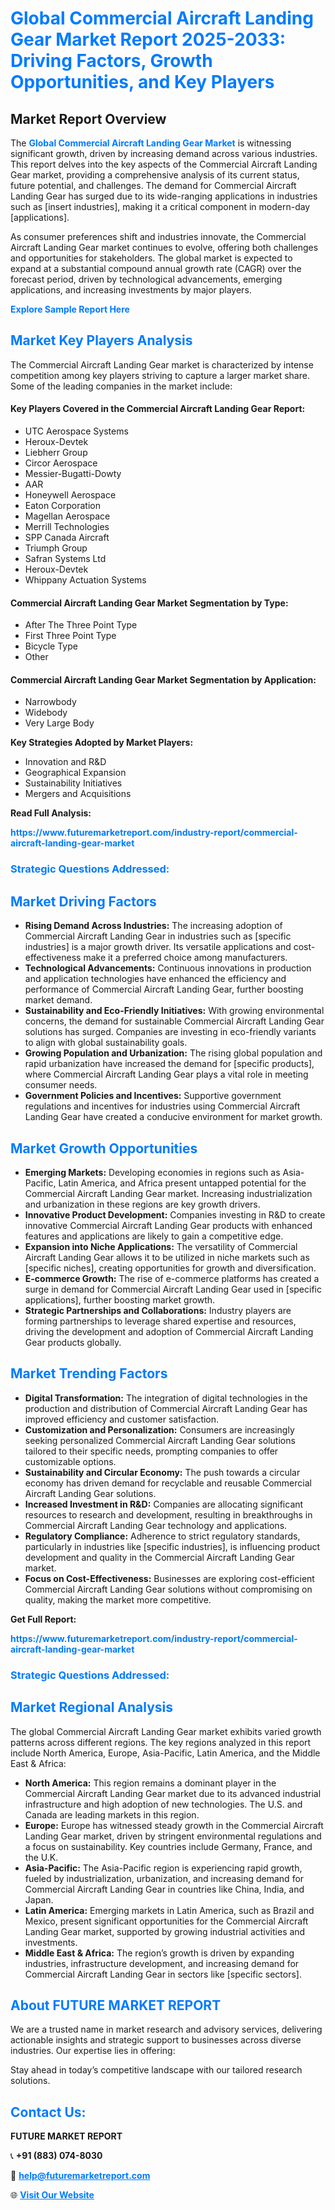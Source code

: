 <h1 style="color: #007BFF;">Global Commercial Aircraft Landing Gear Market Report 2025-2033: Driving Factors, Growth Opportunities, and Key Players</h1>

<section id="overview">
<h2>Market Report Overview</h2>
<p>The <a href="https://www.futuremarketreport.com/industry-report/commercial-aircraft-landing-gear-market" style="color: #007BFF; text-decoration: none;"><strong>Global Commercial Aircraft Landing Gear Market</strong></a> is witnessing significant growth, driven by increasing demand across various industries. This report delves into the key aspects of the Commercial Aircraft Landing Gear market, providing a comprehensive analysis of its current status, future potential, and challenges. The demand for Commercial Aircraft Landing Gear has surged due to its wide-ranging applications in industries such as [insert industries], making it a critical component in modern-day [applications].</p>
<p>As consumer preferences shift and industries innovate, the Commercial Aircraft Landing Gear market continues to evolve, offering both challenges and opportunities for stakeholders. The global market is expected to expand at a substantial compound annual growth rate (CAGR) over the forecast period, driven by technological advancements, emerging applications, and increasing investments by major players.</p>
</section>

<section id="overview">
<p><a href="https://www.futuremarketreport.com/request-sample/reportId=91585" style="color: #007BFF; text-decoration: none;"><strong>Explore Sample Report Here</strong></a></p>
</section>

<section id="key-players">
<h2 style="color: #007BFF;">Market Key Players Analysis</h2>
<p>The Commercial Aircraft Landing Gear market is characterized by intense competition among key players striving to capture a larger market share. Some of the leading companies in the market include:</p>
<h4>Key Players Covered in the Commercial Aircraft Landing Gear Report:</h4>
<ul><li>UTC Aerospace Systems</li><li>Heroux-Devtek</li><li>Liebherr Group</li><li>Circor Aerospace</li><li>Messier-Bugatti-Dowty</li><li>AAR</li><li>Honeywell Aerospace</li><li>Eaton Corporation</li><li>Magellan Aerospace</li><li>Merrill Technologies</li><li>SPP Canada Aircraft</li><li>Triumph Group</li><li>Safran Systems Ltd</li><li>Heroux-Devtek</li><li>Whippany Actuation Systems</li></ul>
<h4>Commercial Aircraft Landing Gear Market Segmentation by Type:</h4>
<ul><li>After The Three Point Type</li><li>First Three Point Type</li><li>Bicycle Type</li><li>Other</li></ul>

<h4>Commercial Aircraft Landing Gear Market Segmentation by Application:</h4>
<ul><li>Narrowbody</li><li>Widebody</li><li>Very Large Body</li></ul>
<p><strong>Key Strategies Adopted by Market Players:</strong></p>
<ul>
<li>Innovation and R&D</li>
<li>Geographical Expansion</li>
<li>Sustainability Initiatives</li>
<li>Mergers and Acquisitions</li>
</ul>
</section>

<section>
<p><strong>Read Full Analysis: </strong></p><a href="https://www.futuremarketreport.com/industry-report/commercial-aircraft-landing-gear-market" style="color: #007BFF; text-decoration: none;"><strong>https://www.futuremarketreport.com/industry-report/commercial-aircraft-landing-gear-market</strong></a>
<h3 style="color: #007BFF;">Strategic Questions Addressed:</h3>
</section>

<section id="driving-factors">
<h2 style="color: #007BFF;">Market Driving Factors</h2>
<ul>
<li><strong>Rising Demand Across Industries:</strong> The increasing adoption of Commercial Aircraft Landing Gear in industries such as [specific industries] is a major growth driver. Its versatile applications and cost-effectiveness make it a preferred choice among manufacturers.</li>
<li><strong>Technological Advancements:</strong> Continuous innovations in production and application technologies have enhanced the efficiency and performance of Commercial Aircraft Landing Gear, further boosting market demand.</li>
<li><strong>Sustainability and Eco-Friendly Initiatives:</strong> With growing environmental concerns, the demand for sustainable Commercial Aircraft Landing Gear solutions has surged. Companies are investing in eco-friendly variants to align with global sustainability goals.</li>
<li><strong>Growing Population and Urbanization:</strong> The rising global population and rapid urbanization have increased the demand for [specific products], where Commercial Aircraft Landing Gear plays a vital role in meeting consumer needs.</li>
<li><strong>Government Policies and Incentives:</strong> Supportive government regulations and incentives for industries using Commercial Aircraft Landing Gear have created a conducive environment for market growth.</li>
</ul>
</section>

<section id="growth-opportunities">
<h2 style="color: #007BFF;">Market Growth Opportunities</h2>
<ul>
<li><strong>Emerging Markets:</strong> Developing economies in regions such as Asia-Pacific, Latin America, and Africa present untapped potential for the Commercial Aircraft Landing Gear market. Increasing industrialization and urbanization in these regions are key growth drivers.</li>
<li><strong>Innovative Product Development:</strong> Companies investing in R&D to create innovative Commercial Aircraft Landing Gear products with enhanced features and applications are likely to gain a competitive edge.</li>
<li><strong>Expansion into Niche Applications:</strong> The versatility of Commercial Aircraft Landing Gear allows it to be utilized in niche markets such as [specific niches], creating opportunities for growth and diversification.</li>
<li><strong>E-commerce Growth:</strong> The rise of e-commerce platforms has created a surge in demand for Commercial Aircraft Landing Gear used in [specific applications], further boosting market growth.</li>
<li><strong>Strategic Partnerships and Collaborations:</strong> Industry players are forming partnerships to leverage shared expertise and resources, driving the development and adoption of Commercial Aircraft Landing Gear products globally.</li>
</ul>
</section>

<section id="trending-factors">
<h2 style="color: #007BFF;">Market Trending Factors</h2>
<ul>
<li><strong>Digital Transformation:</strong> The integration of digital technologies in the production and distribution of Commercial Aircraft Landing Gear has improved efficiency and customer satisfaction.</li>
<li><strong>Customization and Personalization:</strong> Consumers are increasingly seeking personalized Commercial Aircraft Landing Gear solutions tailored to their specific needs, prompting companies to offer customizable options.</li>
<li><strong>Sustainability and Circular Economy:</strong> The push towards a circular economy has driven demand for recyclable and reusable Commercial Aircraft Landing Gear solutions.</li>
<li><strong>Increased Investment in R&D:</strong> Companies are allocating significant resources to research and development, resulting in breakthroughs in Commercial Aircraft Landing Gear technology and applications.</li>
<li><strong>Regulatory Compliance:</strong> Adherence to strict regulatory standards, particularly in industries like [specific industries], is influencing product development and quality in the Commercial Aircraft Landing Gear market.</li>
<li><strong>Focus on Cost-Effectiveness:</strong> Businesses are exploring cost-efficient Commercial Aircraft Landing Gear solutions without compromising on quality, making the market more competitive.</li>
</ul>
</section>

<section>
<p><strong>Get Full Report: </strong></p><a href="https://www.futuremarketreport.com/industry-report/commercial-aircraft-landing-gear-market" style="color: #007BFF; text-decoration: none;"><strong>https://www.futuremarketreport.com/industry-report/commercial-aircraft-landing-gear-market</strong></a>
<h3 style="color: #007BFF;">Strategic Questions Addressed:</h3>
</section>


<section id="regional-analysis">
<h2 style="color: #007BFF;">Market Regional Analysis</h2>
<p>The global Commercial Aircraft Landing Gear market exhibits varied growth patterns across different regions. The key regions analyzed in this report include North America, Europe, Asia-Pacific, Latin America, and the Middle East & Africa:</p>
<ul>
<li><strong>North America:</strong> This region remains a dominant player in the Commercial Aircraft Landing Gear market due to its advanced industrial infrastructure and high adoption of new technologies. The U.S. and Canada are leading markets in this region.</li>
<li><strong>Europe:</strong> Europe has witnessed steady growth in the Commercial Aircraft Landing Gear market, driven by stringent environmental regulations and a focus on sustainability. Key countries include Germany, France, and the U.K.</li>
<li><strong>Asia-Pacific:</strong> The Asia-Pacific region is experiencing rapid growth, fueled by industrialization, urbanization, and increasing demand for Commercial Aircraft Landing Gear in countries like China, India, and Japan.</li>
<li><strong>Latin America:</strong> Emerging markets in Latin America, such as Brazil and Mexico, present significant opportunities for the Commercial Aircraft Landing Gear market, supported by growing industrial activities and investments.</li>
<li><strong>Middle East & Africa:</strong> The region’s growth is driven by expanding industries, infrastructure development, and increasing demand for Commercial Aircraft Landing Gear in sectors like [specific sectors].</li>
</ul>
</section>

<footer>
<h2 style="color: #007BFF;">About FUTURE MARKET REPORT</h2>
<p>We are a trusted name in market research and advisory services, delivering actionable insights and strategic support to businesses across diverse industries. Our expertise lies in offering:</p>

<p>Stay ahead in today’s competitive landscape with our tailored research solutions.</p>

<h2 style="color: #007BFF;">Contact Us:</h2>
<p><strong>FUTURE MARKET REPORT</strong></p>
<p>📞 <strong>+91 (883) 074-8030</strong></p>
<p>📧 <strong><a href="mailto:help@futuremarketreport.com" style="color: #007BFF;">help@futuremarketreport.com</a></strong></p>
<p>🌐 <strong><a href="https://www.futuremarketreport.com/" style="color: #007BFF;">Visit Our Website</a></strong></p>
</footer>